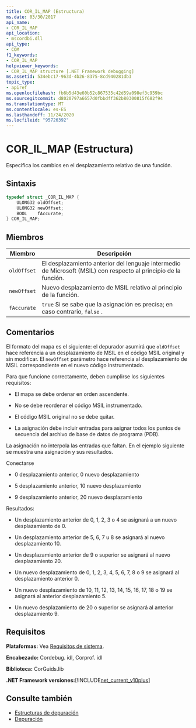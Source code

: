 ```yaml
---
title: COR_IL_MAP (Estructura)
ms.date: 03/30/2017
api_name:
- COR_IL_MAP
api_location:
- mscordbi.dll
api_type:
- COM
f1_keywords:
- COR_IL_MAP
helpviewer_keywords:
- COR_IL_MAP structure [.NET Framework debugging]
ms.assetid: 534ebc17-963d-4b26-8375-8cd940281db3
topic_type:
- apiref
ms.openlocfilehash: fb6b5d43e60b52c867535c42d59a098ef3c959bc
ms.sourcegitcommit: d8020797a6657d0fbbdff362b80300815f682f94
ms.translationtype: MT
ms.contentlocale: es-ES
ms.lasthandoff: 11/24/2020
ms.locfileid: "95726392"
---
```

# <a name="cor_il_map-structure"></a>COR_IL_MAP (Estructura)

Especifica los cambios en el desplazamiento relativo de una función.  
  
## <a name="syntax"></a>Sintaxis  
  
```cpp  
typedef struct _COR_IL_MAP {  
    ULONG32 oldOffset;
    ULONG32 newOffset;
    BOOL    fAccurate;  
} COR_IL_MAP;  
```  
  
## <a name="members"></a>Miembros  
  
|Miembro|Descripción|  
|------------|-----------------|  
|`oldOffset`|El desplazamiento anterior del lenguaje intermedio de Microsoft (MSIL) con respecto al principio de la función.|  
|`newOffset`|Nuevo desplazamiento de MSIL relativo al principio de la función.|  
|`fAccurate`|`true` Si se sabe que la asignación es precisa; en caso contrario, `false` .|  
  
## <a name="remarks"></a>Comentarios  

 El formato del mapa es el siguiente: el depurador asumirá que `oldOffset` hace referencia a un desplazamiento de MSIL en el código MSIL original y sin modificar. El `newOffset` parámetro hace referencia al desplazamiento de MSIL correspondiente en el nuevo código instrumentado.  
  
 Para que funcione correctamente, deben cumplirse los siguientes requisitos:  
  
- El mapa se debe ordenar en orden ascendente.  
  
- No se debe reordenar el código MSIL instrumentado.  
  
- El código MSIL original no se debe quitar.  
  
- La asignación debe incluir entradas para asignar todos los puntos de secuencia del archivo de base de datos de programa (PDB).  
  
 La asignación no interpola las entradas que faltan. En el ejemplo siguiente se muestra una asignación y sus resultados.  
  
 Conectarse  
  
- 0 desplazamiento anterior, 0 nuevo desplazamiento  
  
- 5 desplazamiento anterior, 10 nuevo desplazamiento  
  
- 9 desplazamiento anterior, 20 nuevo desplazamiento  
  
 Resultados:  
  
- Un desplazamiento anterior de 0, 1, 2, 3 o 4 se asignará a un nuevo desplazamiento de 0.  
  
- Un desplazamiento anterior de 5, 6, 7 u 8 se asignará al nuevo desplazamiento 10.  
  
- Un desplazamiento anterior de 9 o superior se asignará al nuevo desplazamiento 20.  
  
- Un nuevo desplazamiento de 0, 1, 2, 3, 4, 5, 6, 7, 8 o 9 se asignará al desplazamiento anterior 0.  
  
- Un nuevo desplazamiento de 10, 11, 12, 13, 14, 15, 16, 17, 18 o 19 se asignará al anterior desplazamiento 5.  
  
- Un nuevo desplazamiento de 20 o superior se asignará al anterior desplazamiento 9.  
  
## <a name="requirements"></a>Requisitos  

 **Plataformas:** Vea [Requisitos de sistema](../../get-started/system-requirements.md).  
  
 **Encabezado:** Cordebug. idl, Corprof. idl  
  
 **Biblioteca:** CorGuids.lib  
  
 **.NET Framework versiones:**[!INCLUDE[net_current_v10plus](../../../../includes/net-current-v10plus-md.md)]  
  
## <a name="see-also"></a>Consulte también

- [Estructuras de depuración](debugging-structures.md)
- [Depuración](index.md)
